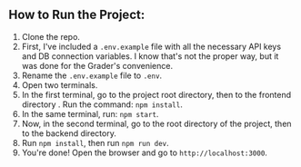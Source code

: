## How to Run the Project:

1. Clone the repo.
2. First, I've included a `.env.example` file with all the necessary API keys and DB connection variables. I know that's not the proper way, but it was done for the Grader's convenience.
3. Rename the `.env.example` file to `.env`.
4. Open two terminals.
5. In the first terminal, go to the project root directory, then to the frontend directory . Run the command: `npm install`.
6. In the same terminal, run: `npm start`.
7. Now, in the second terminal, go to the root directory of the project, then to the backend directory.
8. Run `npm install`, then run `npm run dev`.
9. You're done! Open the browser and go to `http://localhost:3000`.